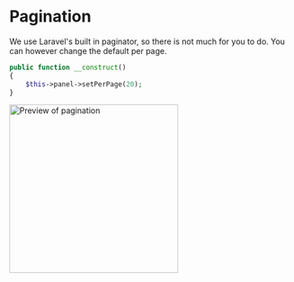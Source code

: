 # Pagination

We use Laravel's built in paginator, so there is not much for you to do. You can however change the default per page.

```php
public function __construct()
{
    $this->panel->setPerPage(20);
}
```

<img src="/pagination-preview.jpg" alt="Preview of pagination" class="shadow m-w-full h-auto mt-4" style="width: 300px;" />
